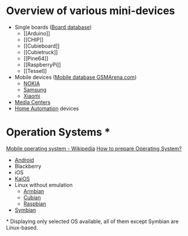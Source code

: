 # Overview of various mini-devices

- Single boards ([Board database](https://hackerboards.com/))
	- [[Arduino]]
	- [[CHIP]]
	- [[Cubieboard]]
	- [[Cubietruck]]
	- [[Pine64]]
	- [[RaspberryPi]]
	- [[Tessel]]
- Mobile devices ([Mobile database GSMArena.com](https://www.gsmarena.com/))
	- [NOKIA](NOKIA.md)
	- [Samsung](./Samsung.md)
	- [Xiaomi](./Xiaomi.md)
- [Media Centers](andr.media_centers.md)
- [Home Automation](./Home_Automation.md) devices

# Operation Systems *

[Mobile operating system - Wikipedia](https://en.wikipedia.org/wiki/Mobile_operating_system)
[How to prepare Operating System?](./os_preparation.md)

- [Android](./andr.md)
- Blackberry
- iOS
- [KaiOS](./kaios.md)
- Linux without emulation
	- [Armbian](./lnx.armbian.md)
	- [Cubian](./lnx.cubian.md)
	- [Raspbian](./lnx.raspbian.md)
- [Symbian](./symb.md)

\* Displaying only selected OS available, all of them except Symbian are Linux-based.
